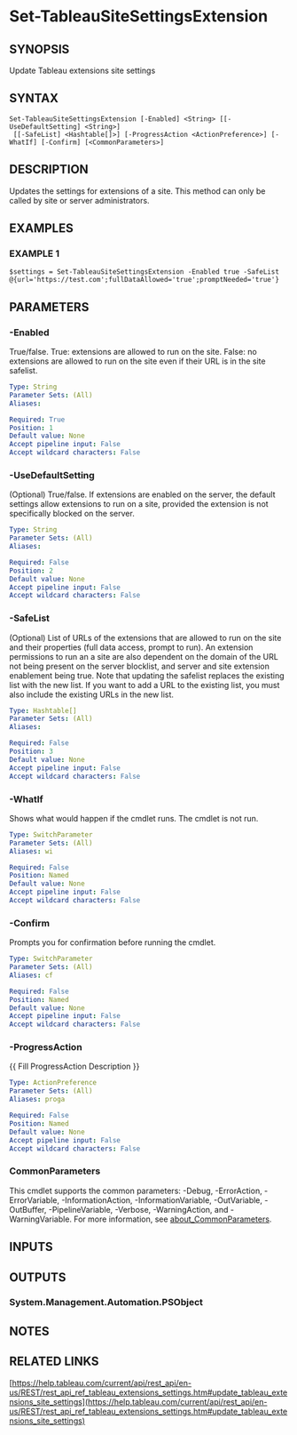 # Set-TableauSiteSettingsExtension

## SYNOPSIS
Update Tableau extensions site settings

## SYNTAX

```
Set-TableauSiteSettingsExtension [-Enabled] <String> [[-UseDefaultSetting] <String>]
 [[-SafeList] <Hashtable[]>] [-ProgressAction <ActionPreference>] [-WhatIf] [-Confirm] [<CommonParameters>]
```

## DESCRIPTION
Updates the settings for extensions of a site.
This method can only be called by site or server administrators.

## EXAMPLES

### EXAMPLE 1
```
$settings = Set-TableauSiteSettingsExtension -Enabled true -SafeList @{url='https://test.com';fullDataAllowed='true';promptNeeded='true'}
```

## PARAMETERS

### -Enabled
True/false.
True: extensions are allowed to run on the site.
False: no extensions are allowed to run on the site even if their URL is in the site safelist.

```yaml
Type: String
Parameter Sets: (All)
Aliases:

Required: True
Position: 1
Default value: None
Accept pipeline input: False
Accept wildcard characters: False
```

### -UseDefaultSetting
(Optional) True/false.
If extensions are enabled on the server, the default settings allow extensions to run on a site,
provided the extension is not specifically blocked on the server.

```yaml
Type: String
Parameter Sets: (All)
Aliases:

Required: False
Position: 2
Default value: None
Accept pipeline input: False
Accept wildcard characters: False
```

### -SafeList
(Optional) List of URLs of the extensions that are allowed to run on the site and their properties (full data access, prompt to run).
An extension permissions to run an a site are also dependent on the domain of the URL not being present on the server blocklist,
and server and site extension enablement being true.
Note that updating the safelist replaces the existing list with the new list.
If you want to add a URL to the existing list, you must also include the existing URLs in the new list.

```yaml
Type: Hashtable[]
Parameter Sets: (All)
Aliases:

Required: False
Position: 3
Default value: None
Accept pipeline input: False
Accept wildcard characters: False
```

### -WhatIf
Shows what would happen if the cmdlet runs.
The cmdlet is not run.

```yaml
Type: SwitchParameter
Parameter Sets: (All)
Aliases: wi

Required: False
Position: Named
Default value: None
Accept pipeline input: False
Accept wildcard characters: False
```

### -Confirm
Prompts you for confirmation before running the cmdlet.

```yaml
Type: SwitchParameter
Parameter Sets: (All)
Aliases: cf

Required: False
Position: Named
Default value: None
Accept pipeline input: False
Accept wildcard characters: False
```

### -ProgressAction
{{ Fill ProgressAction Description }}

```yaml
Type: ActionPreference
Parameter Sets: (All)
Aliases: proga

Required: False
Position: Named
Default value: None
Accept pipeline input: False
Accept wildcard characters: False
```

### CommonParameters
This cmdlet supports the common parameters: -Debug, -ErrorAction, -ErrorVariable, -InformationAction, -InformationVariable, -OutVariable, -OutBuffer, -PipelineVariable, -Verbose, -WarningAction, and -WarningVariable. For more information, see [about_CommonParameters](http://go.microsoft.com/fwlink/?LinkID=113216).

## INPUTS

## OUTPUTS

### System.Management.Automation.PSObject
## NOTES

## RELATED LINKS

[https://help.tableau.com/current/api/rest_api/en-us/REST/rest_api_ref_tableau_extensions_settings.htm#update_tableau_extensions_site_settings](https://help.tableau.com/current/api/rest_api/en-us/REST/rest_api_ref_tableau_extensions_settings.htm#update_tableau_extensions_site_settings)


